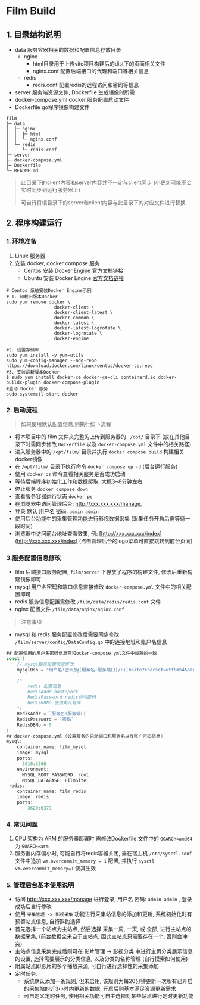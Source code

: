 # Film Build

## 1. 目录结构说明

- data 服务容器相关的数据和配置信息存放目录
  - nginx 
    - html目录用于上传vite项目构建后的dist下的页面相关文件
    - nginx.conf 配置后端接口的代理和端口等相关信息
  - redis
    - redis.conf 配置redis的远程访问和密码等信息
- server 服务端资源文件, Dockerfile 生成镜像时所需
- docker-compose.yml docker 服务配置启动文件
- Dockerfile go程序镜像构建文件

```text
film                               
├─ data                            
│  ├─ nginx                        
│  │  ├─ html                          
│  │  └─ nginx.conf                
│  └─ redis                        
│     └─ redis.conf                
├─ server                          
├─ docker-compose.yml              
├─ Dockerfile                      
└─ README.md                       
```

>此目录下的client内容和server内容并不一定与client同步 (小更新可能不会实时同步到运行服务器上)
>
>可自行将根目录下的server和client内容与此目录下的对应文件进行替换

## 2. 程序构建运行

### 1. 环境准备

1.  Linux 服务器
2.  安装 docker, docker compose 服务
    - Centos 安装 Docker Engine  [官方文档链接](https://docs.docker.com/engine/install/centos/)
    - Ubuntu 安装 Docker Engine   [官方文档链接](https://docs.docker.com/engine/install/ubuntu/)

```shell
# Centos 系统安装Docker Engine示例
# 1. 卸载旧版本Docker
sudo yum remove docker \
                  docker-client \
                  docker-client-latest \
                  docker-common \
                  docker-latest \
                  docker-latest-logrotate \
                  docker-logrotate \
                  docker-engine

#2. 设置存储库
sudo yum install -y yum-utils
sudo yum-config-manager --add-repo https://download.docker.com/linux/centos/docker-ce.repo
#3. 安装最新版本Docker
$ sudo yum install docker-ce docker-ce-cli containerd.io docker-buildx-plugin docker-compose-plugin
#启动 Docker 服务
sudo systemctl start docker
```

### 2. 启动流程

> 如果使用默认配置信息,则执行如下流程

- 将本项目中的 film 文件夹完整的上传到服务器的 ` /opt/` 目录下 (放在其他目录下时需同步修改 `Dockerfile` 以及 `docker-compose.yml` 文件中的相关路径)
- 进入服务器中的 `/opt/film/` 目录并执行 `docker compose build` 构建相关docker镜像
- 在 `/opt/film/` 目录下执行命令 `docker compose up -d` (后台运行服务)
- 使用 `docker ps` 命令查看相关服务是否成功启动
- 等待后端程序初始化工作和数据爬取, 大概3~8分钟左右
- 停止服务 `docker compose down`
- 查看服务容器运行状态 `docker ps`
- 在浏览器中访问管理后台: http://xxx.xxx.xxx/manage, 
- 登录 默认 用户名 密码: `admin admin`
- 使用后台功能中的采集管理功能进行影视数据采集 (采集任务开启后需等待一段时间)
- 浏览器中访问前台地址查看效果, 例: [http://xxx.xxx.xxx/index](http://xxx.xxx.xxx/index) (点击管理后台的logo菜单可直接跳转到前台页面)

### 3.服务配置信息修改

- film 后端接口服务配置, `film/server` 下存放了程序的构建文件, 修改后重新构建镜像即可
- mysql 用户名密码和端口信息直接修改 `docker-compose.yml`  文件中的相关配置即可
- redis 服务信息配置需修改 `/film/data/redis/redis.conf` 文件
- nginx 配置文件 `/film/data/nginx/nginx.conf` 

>注意事项

-  mysql 和 redis 服务配置修改后需要同步修改 `/film/server/config/DataConfig.go` 中的连接地址和账户名信息

```go
## 配置使用的用户名密码信息需和ocker-compose.yml文件中设置的一致
const (
	// mysql服务配置信息修改
	mysqlDsn = "用户名:密码$@(服务名:服务端口)/FilmSite?charset=utf8mb4&parseTime=True&loc=Local"

	/*
		redis 配置信息
		RedisAddr host:port
		RedisPassword redis访问密码
		RedisDBNo 使用第几号库
	*/
	RedisAddr = `服务名:服务端口`
	RedisPassword = `密码`
	RedisDBNo = 0
)
## docker-compose.yml (设置服务的启动端口和服务名以及账户密码信息)
mysql:
    container_name: film_mysql
    image: mysql
    ports:
    - 3610:3306
    environment:
      MYSQL_ROOT_PASSWORD: root
      MYSQL_DATABASE: FilmSite
 redis:
    container_name: film_redis
    image: redis
    ports:
      - 3620:6379
```



### 4. 常见问题

1.  CPU 架构为 ARM 的服务器部署时 需修改Dockerfile 文件中的 `GOARCH=amd64` 为 `GOARCH=arm`
2.  服务器内存偏小时, 可能自行将redis容器关闭, 需在宿主机 `/etc/sysctl.conf` 文件中追加 `vm.overcommit_memory = 1` 配置, 并执行 `sysctl vm.overcommit_memory=1` 使其生效



### 5. 管理后台基本使用说明

- 访问 http://xxx.xxx.xxx/manage 进行登录,  用户名 密码: `admin admin` , 登录成功后自行修改
- 使用 `采集管理 -> 影视采集` 功能进行采集站信息的添加和更新,  系统初始化时有预留站点信息, 自行斟酌选择
- 首先选择一个站点为主站点, 然后选择 采集一周, 一天, 或 全部, 进行主站点的数据采集, (前台数据全来自于主站点, 因此主站点只需要存在一个, 否则会冲突)
- 主站点信息采集完成后则可在 影片管理 -> 影视分类 中进行主页分类展示信息的设置, 选择需要展示的分类信息, 以及分类的名称管理 (自行摸索如何使用)
- 附属站点即影片的多个播放来源, 可自行进行选择性的采集添加
- 定时任务: 
  - 系统默认添加一条规则, 但未启用, 该规则为每20分钟更新一次所有已开启的采集站的近3小时内更新的数据, 开启后则基本满足资源更新需求
  - 可自定义定时任务, 使用相关功能可自主选择对某些站点进行定时更新功能

